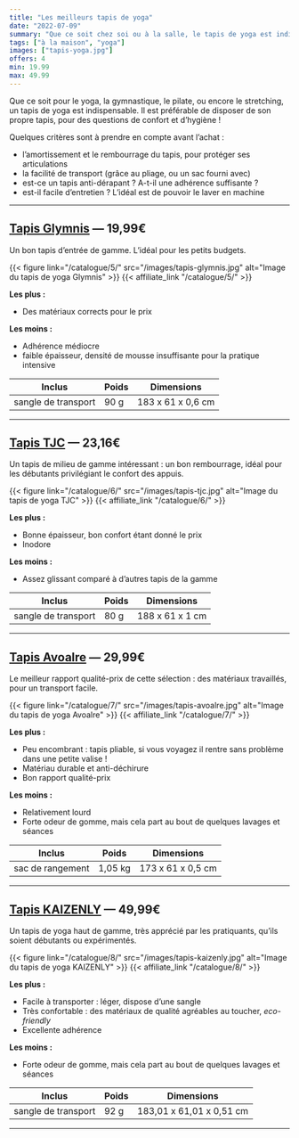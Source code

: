 ```yaml
---
title: "Les meilleurs tapis de yoga"
date: "2022-07-09"
summary: "Que ce soit chez soi ou à la salle, le tapis de yoga est indispensable pour faire des séances confortablement !"
tags: ["à la maison", "yoga"]
images: ["tapis-yoga.jpg"]
offers: 4
min: 19.99
max: 49.99
---
```

Que ce soit pour le yoga, la gymnastique, le pilate, ou encore le stretching, un tapis de yoga est indispensable. Il est préférable de disposer de son propre tapis, pour des questions de confort et d’hygiène !

Quelques critères sont à prendre en compte avant l’achat :
- l’amortissement et le rembourrage du tapis, pour protéger ses articulations
- la facilité de transport (grâce au pliage, ou un sac fourni avec)
- est-ce un tapis anti-dérapant ? A-t-il une adhérence suffisante ?
- est-il facile d’entretien ? L’idéal est de pouvoir le laver en machine
---
## [Tapis Glymnis](/catalogue/5/) — 19,99€

Un bon tapis d’entrée de gamme. L’idéal pour les petits budgets.

{{< figure link="/catalogue/5/" src="/images/tapis-glymnis.jpg" alt="Image du tapis de yoga Glymnis" >}}
{{< affiliate_link "/catalogue/5/" >}}

**Les plus :**
- Des matériaux corrects pour le prix

**Les moins :**
- Adhérence médiocre
- faible épaisseur, densité de mousse insuffisante pour la pratique intensive

|    Inclus           | Poids |    Dimensions     |
| -----------         | ----- | ----------------  |
| sangle de transport | 90 g  | 183 x 61 x 0,6 cm |
---
## [Tapis TJC](/catalogue/6/) — 23,16€

Un tapis de milieu de gamme intéressant : un bon rembourrage, idéal pour les débutants privilégiant le confort des appuis.

{{< figure link="/catalogue/6/" src="/images/tapis-tjc.jpg" alt="Image du tapis de yoga TJC" >}}
{{< affiliate_link "/catalogue/6/" >}}

**Les plus :**
- Bonne épaisseur, bon confort étant donné le prix
- Inodore

**Les moins :**
- Assez glissant comparé à d’autres tapis de la gamme

|    Inclus           | Poids |    Dimensions     |
| -----------         | ----- | ----------------  |
| sangle de transport | 80 g  | 188 x 61 x 1 cm   |
---
## [Tapis Avoalre](/catalogue/7/) — 29,99€

Le meilleur rapport qualité-prix de cette sélection : des matériaux travaillés, pour un transport facile.

{{< figure link="/catalogue/7/" src="/images/tapis-avoalre.jpg" alt="Image du tapis de yoga Avoalre" >}}
{{< affiliate_link "/catalogue/7/" >}}

**Les plus :**
- Peu encombrant : tapis pliable, si vous voyagez il rentre sans problème dans une petite valise !
- Matériau durable et anti-déchirure
- Bon rapport qualité-prix


**Les moins :**
- Relativement lourd
- Forte odeur de gomme, mais cela part au bout de quelques lavages et séances

|    Inclus           | Poids    |    Dimensions     |
| -----------         | -----    | ----------------  |
| sac de rangement    | 1,05 kg  | 173 x 61 x 0,5 cm |
---
## [Tapis KAIZENLY](/catalogue/8/) — 49,99€

Un tapis de yoga haut de gamme, très apprécié par les pratiquants, qu’ils soient débutants ou expérimentés.

{{< figure link="/catalogue/8/" src="/images/tapis-kaizenly.jpg" alt="Image du tapis de yoga KAIZENLY" >}}
{{< affiliate_link "/catalogue/8/" >}}

**Les plus :**
- Facile à transporter : léger, dispose d’une sangle
- Très confortable : des matériaux de qualité agréables au toucher, *eco-friendly*
- Excellente adhérence

**Les moins :**
- Forte odeur de gomme, mais cela part au bout de quelques lavages et séances

|    Inclus           | Poids    |    Dimensions            |
| -----------         | -----    | ----------------         |
| sangle de transport | 92 g     | 183,01 x 61,01 x 0,51 cm |
---
